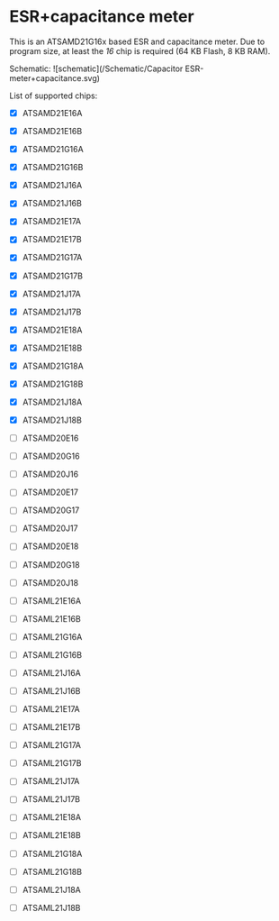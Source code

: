 # ESR+capacitance meter

This is an ATSAMD21G16x based ESR and capacitance meter. Due to program size,
at least the *16* chip is required (64 KB Flash, 8 KB RAM).

Schematic:
![schematic](/Schematic/Capacitor ESR-meter+capacitance.svg)

List of supported chips:
* [x] ATSAMD21E16A
* [x] ATSAMD21E16B
* [x] ATSAMD21G16A
* [x] ATSAMD21G16B
* [x] ATSAMD21J16A
* [x] ATSAMD21J16B

* [x] ATSAMD21E17A
* [x] ATSAMD21E17B
* [x] ATSAMD21G17A
* [x] ATSAMD21G17B
* [x] ATSAMD21J17A
* [x] ATSAMD21J17B

* [x] ATSAMD21E18A
* [x] ATSAMD21E18B
* [x] ATSAMD21G18A
* [x] ATSAMD21G18B
* [x] ATSAMD21J18A
* [x] ATSAMD21J18B

* [ ] ATSAMD20E16
* [ ] ATSAMD20G16
* [ ] ATSAMD20J16

* [ ] ATSAMD20E17
* [ ] ATSAMD20G17
* [ ] ATSAMD20J17

* [ ] ATSAMD20E18
* [ ] ATSAMD20G18
* [ ] ATSAMD20J18

* [ ] ATSAML21E16A
* [ ] ATSAML21E16B
* [ ] ATSAML21G16A
* [ ] ATSAML21G16B
* [ ] ATSAML21J16A
* [ ] ATSAML21J16B

* [ ] ATSAML21E17A
* [ ] ATSAML21E17B
* [ ] ATSAML21G17A
* [ ] ATSAML21G17B
* [ ] ATSAML21J17A
* [ ] ATSAML21J17B

* [ ] ATSAML21E18A
* [ ] ATSAML21E18B
* [ ] ATSAML21G18A
* [ ] ATSAML21G18B
* [ ] ATSAML21J18A
* [ ] ATSAML21J18B
